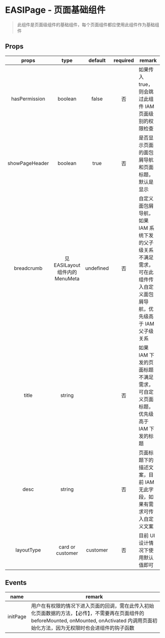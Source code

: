 # EASIPage - 页面基础组件

> 此组件是页面级组件的基础组件，每个页面组件都应使用此组件作为基础组件

## Props

|     props      |              type               |  default  | required | remark                                                                                                               |
| :------------: | :-----------------------------: | :-------: | :------: | -------------------------------------------------------------------------------------------------------------------- |
| hasPermission  |             boolean             |   false   |    否    | 如果传入 true，则会跳过此组件 IAM 页面级别的权限检查                                                                 |
| showPageHeader |             boolean             |   true    |    否    | 是否显示页面的面包屑导航和页面标题，默认是显示                                                                       |
|   breadcrumb   | 见 EASILayout 组件内的 MenuMeta | undefined |    否    | 自定义面包屑导航，如果 IAM 系统下发的父子级关系不满足需求，可在此组件传入自定义面包屑导航，优先级高于 IAM 父子级关系 |
|     title      |             string              |           |    否    | 如果 IAM 下发的页面标题不满足需求，可自定义页面标题，优先级高于 IAM 下发的标题                                       |
|      desc      |             string              |           |    否    | 页面标题下的描述文案，目前 IAM 无此字段，如果有需求可传入自定义文案                                                  |
|   layoutType   |        card or customer         | customer  |    否    | 目前 UI 设计情况下使用默认值即可                                                                                     |

## Events

|   name   | remark                                                                                                                                                                                          |
| :------: | ----------------------------------------------------------------------------------------------------------------------------------------------------------------------------------------------- |
| initPage | 用户在有权限的情况下进入页面的回调，需在此传入初始化页面数据的方法，【必传】，不需要再在页面组件的 beforeMounted, onMounted, onActivated 内调用页面初始化方法，因为无权限时也会进组件的钩子函数 |
